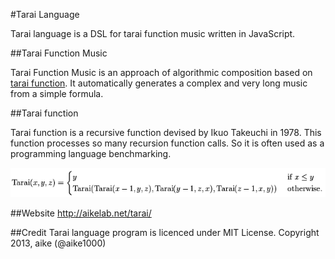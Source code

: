 #Tarai Language

Tarai language is a DSL for tarai function music written in JavaScript.

##Tarai Function Music

Tarai Function Music is an approach of algorithmic composition based on [tarai function](http://en.wikipedia.org/wiki/Tak_%28function%29). It automatically generates a complex and very long music from a simple formula.

##Tarai function

Tarai function is a recursive function devised by Ikuo Takeuchi in 1978. This function processes so many recursion function calls. So it is often used as a programming language benchmarking.

![formula](tarai.png)

##Website
http://aikelab.net/tarai/

##Credit
Tarai language program is licenced under MIT License.
Copyright 2013, aike (@aike1000)
